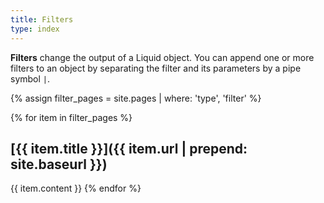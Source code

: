 ```yaml
---
title: Filters
type: index
---
```


**Filters** change the output of a Liquid object. You can append one or more filters to an object by separating the filter and its parameters by a pipe symbol `|`.

{% assign filter_pages = site.pages | where: 'type', 'filter' %}

{% for item in filter_pages %}
## [{{ item.title }}]({{ item.url | prepend: site.baseurl }})

{{ item.content }}
{% endfor %}
